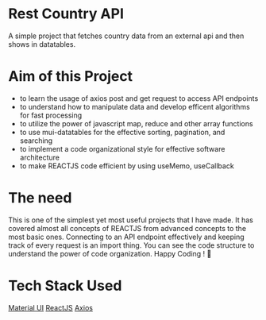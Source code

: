 # Rest Country API
A simple project that fetches country data from an external api and then shows in datatables.

# Aim of this Project
  - to learn the usage of axios post and get request to access API endpoints
  - to understand how to manipulate data and develop efficent algorithms for fast processing
  - to utilize the power of javascript map, reduce and other array functions
  - to use mui-datatables for the effective sorting, pagination, and searching
  - to implement a code organizational style for effective software architecture
  - to make REACTJS code efficient by using useMemo, useCallback

# The need
This is one of the simplest yet most useful projects that I have made. It has covered almost all concepts of REACTJS from advanced concepts to the most basic ones. Connecting to an API endpoint effectively and keeping track of every request is an import thing. You can see the code structure to understand the power of code organization. Happy Coding ! :smiling_face_with_three_hearts:

# Tech Stack Used
[Material UI](https://img.shields.io/badge/Material--UI-0081CB?style=for-the-badge&logo=material-ui&logoColor=white)
[ReactJS](https://img.shields.io/badge/React-20232A?style=for-the-badge&logo=react&logoColor=61DAFB)
[Axios](https://img.shields.io/badge/axios-REST-orange??style=for-the-badge&logo=axios)
